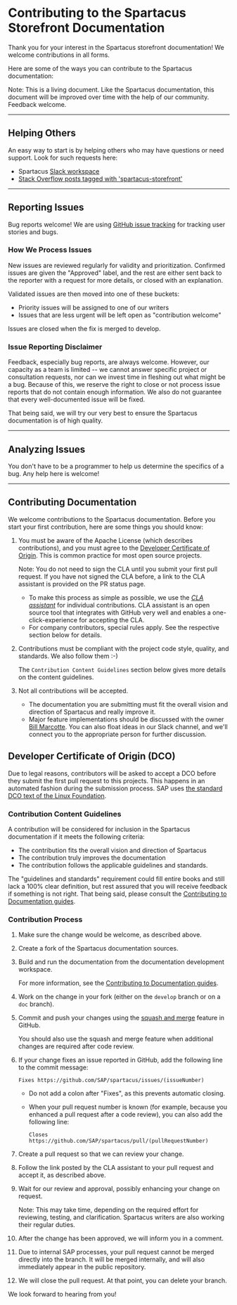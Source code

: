 # Contributing to the Spartacus Storefront Documentation

Thank you for your interest in the Spartacus storefront documentation! We welcome contributions in all forms.

Here are some of the ways you can contribute to the Spartacus documentation:

Note: This is a living document. Like the Spartacus documentation, this document will be improved over time with the help of our community. Feedback welcome.

----

## Helping Others

An easy way to start is by helping others who may have questions or need support. Look for such requests here:

* Spartacus [Slack workspace](https://join.slack.com/t/spartacus-storefront/shared_invite/enQtNDM1OTI3OTMwNjU5LTg1NGVjZmFkZjQzODc1MzFhMjc3OTZmMzIzYzg0YjMwODJiY2YxYjA5MTE5NjVmN2E5NjMxNjEzMGNlMDRjMjU)
* [Stack Overflow posts tagged with 'spartacus-storefront'](https://stackoverflow.com/questions/tagged/spartacus-storefront)

----

## Reporting Issues

Bug reports welcome! We are using [GitHub issue tracking](https://github.com/SAP/spartacus-docs/issues) for tracking user stories and bugs.

### How We Process Issues

New issues are reviewed regularly for validity and prioritization. Confirmed issues are given the "Approved" label, and the rest are either sent back to the reporter with a request for more details, or closed with an explanation.

Validated issues are then moved into one of these buckets:

* Priority issues will be assigned to one of our writers
* Issues that are less urgent will be left open as "contribution welcome"

Issues are closed when the fix is merged to develop.

### Issue Reporting Disclaimer

Feedback, especially bug reports, are always welcome. However, our capacity as a team is limited -- we cannot answer specific project or consultation requests, nor can we invest time in fleshing out what might be a bug. Because of this, we reserve the right to close or not process issue reports that do not contain enough information. We also do not guarantee that every well-documented issue will be fixed.

That being said, we will try our very best to ensure the Spartacus documentation is of high quality.

----

## Analyzing Issues

You don't have to be a programmer to help us determine the specifics of a bug. Any help here is welcome!

----

## Contributing Documentation

We welcome contributions to the Spartacus documentation. Before you start your first contribution, here are some things you should know:

1. You must be aware of the Apache License (which describes contributions), and you must agree to the [Developer Certificate of Origin](LICENSE.md). This is common practice for most open source projects.

    Note: You do not need to sign the CLA until you submit your first pull request. If you have not signed the CLA before, a link to the CLA assistant is provided on the PR status page.

    * To make this process as simple as possible, we use the *[CLA assistant](https://cla-assistant.io/)* for individual contributions. CLA assistant is an open source tool that integrates with GitHub very well and enables a one-click-experience for accepting the CLA.
    * For company contributors, special rules apply. See the respective section below for details.

1. Contributions must be compliant with the project code style, quality, and standards. We also follow them :-) 

    The `Contribution Content Guidelines` section below gives more details on the content guidelines.

1. Not all contributions will be accepted.
    * The documentation you are submitting must fit the overall vision and direction of Spartacus and really improve it.
    * Major feature implementations should be discussed with the owner [Bill Marcotte](https://github.com/Xymmer). You can also float ideas in our Slack channel, and we'll connect you to the appropriate person for further discussion.

## Developer Certificate of Origin (DCO)

Due to legal reasons, contributors will be asked to accept a DCO before they submit the first pull request to this projects. This happens in an automated fashion during the submission process. SAP uses [the standard DCO text of the Linux Foundation](https://developercertificate.org/).

### Contribution Content Guidelines

A contribution will be considered for inclusion in the Spartacus documentation if it meets the following criteria:

* The contribution fits the overall vision and direction of Spartacus
* The contribution truly improves the documentation
* The contribution follows the applicable guidelines and standards.

The "guidelines and standards" requirement could fill entire books and still lack a 100% clear definition, but rest assured that you will receive feedback if something is not right. That being said, please consult the [Contributing to Documentation guides](https://github.com/SAP/spartacus-docs/tree/master/contributing_to_docs).

### Contribution Process

1. Make sure the change would be welcome, as described above.

1. Create a fork of the Spartacus documentation sources. 

1. Build and run the documentation from the documentation development workspace. 

    For more information, see the [Contributing to Documentation guides](https://github.com/SAP/spartacus-docs/tree/master/contributing_to_docs).

1. Work on the change in your fork (either on the `develop` branch or on a `doc` branch).

1. Commit and push your changes using the [squash and merge](https://help.github.com/articles/about-pull-request-merges/) feature in GitHub.

    You should also use the squash and merge feature when additional changes are required after code review.

1. If your change fixes an issue reported in GitHub, add the following line to the commit message:

     ```Fixes https://github.com/SAP/spartacus/issues/(issueNumber)```

    * Do not add a colon after "Fixes", as this prevents automatic closing.
    * When your pull request number is known (for example, because you enhanced a pull request after a code review), you can also add the following line:

        ```Closes https://github.com/SAP/spartacus/pull/(pullRequestNumber)```

1. Create a pull request so that we can review your change.
1. Follow the link posted by the CLA assistant to your pull request and accept it, as described above.
1. Wait for our review and approval, possibly enhancing your change on request.
    
    Note: This may take time, depending on the required effort for reviewing, testing, and clarification. Spartacus writers are also working their regular duties.

1. After the change has been approved, we will inform you in a comment.

1. Due to internal SAP processes, your pull request cannot be merged directly into the branch. It will be merged internally, and will also immediately appear in the public repository.
1. We will close the pull request. At that point, you can delete your branch.

We look forward to hearing from you!
